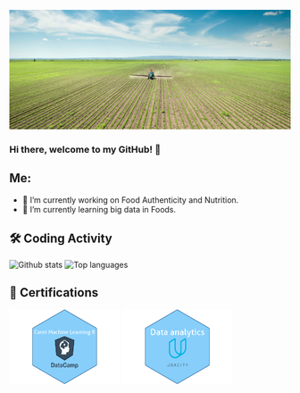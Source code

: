 ![Header](background.jpg "Header")

### Hi there, welcome to my GitHub! 👋

## Me:

- 🔭 I’m currently working on Food Authenticity and Nutrition.
- 🌱 I’m currently learning big data in Foods.


## 🛠️ Coding Activity

![Github stats](https://github-readme-stats.vercel.app/api?username=ZhijunWang1991&include_all_commits=true&count_private=true&theme=dracula&show_icons=true)
![Top languages](https://github-readme-stats.vercel.app/api/top-langs/?username=ZhijunWang1991&hide=jupyter%20notebook,html,JavaScript,PostScript,SCSS,Less&layout=compact&langs_count=10&theme=dracula)

## 📕 Certifications

<img src="Caret_R.png" alt="Machine Learning with caret in R"
   title="Machine Learning with caret in R" width="198" height="135"> 
<img src="Udacity_python.png" alt="Data analytics"
   title="Data analytics" width="198" height="135"> </a>




